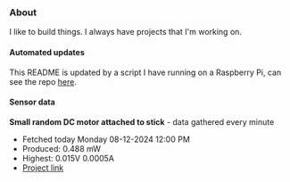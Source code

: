 ### About
I like to build things. I always have projects that I'm working on.

#### Automated updates
This README is updated by a script I have running on a Raspberry Pi, can see the repo [here](https://github.com/jdc-cunningham/raspi-git-repo-updater).

#### Sensor data


**Small random DC motor attached to stick** - data gathered every minute
- Fetched today Monday 08-12-2024 12:00 PM
- Produced: 0.488 mW
- Highest: 0.015V 0.0005A
- [Project link](https://github.com/jdc-cunningham/turbine-raspi)